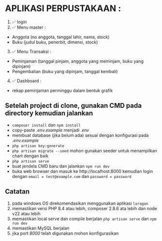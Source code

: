 # APLIKASI PERPUSTAKAAN :

1. ✅ login
2. ✅ ⁠Menu master :

-   Anggota (no anggota, tanggal lahir, nama, stock)
-   ⁠Buku (judul buku, penerbit, dimensi, stock)

3. ✅ Menu Transaksi :

-   Peminjaman (tanggal pinjam, anggota yang meminjam, buku yang dipinjam)
-   Pengembalian (buku yang dipinjam, tanggal kembali)

4. ✅ Dashboard :

-   rekap peminjaman perminggu dalam bentuk grafik

## Setelah project di clone, gunakan CMD pada directory kemudian jalankan

-   `composer install` dan `npm install`
-   copy-paste _.env.example_ menjadi _.env_
-   membuat database (jika belum ada) sesuai dengan konfigurasi pada _.env.example_
-   `php artisan key:generate`
-   `php artisan migrate --seed` mohon gunakan seeder untuk menampilkan chart dengan baik
-   `php artisan serve`
-   buat jendela CMD baru dan jalankan `npm run dev`
-   buka web browser dan masuk ke http://localhost:8000 kemudian login dengan `email = test@example.com` dan `password = password`

## Catatan

1. pada windows OS direkomendasikan menggunakan aplikasi `laragon`
2. memastikan versi PHP 8.4 atau lebih, composer 2.8.6 ata lebih dan node v22 atau lebih
3. memastikan local serve dan compile berjalan `php artisan serve` dan `npm run dev`
4. memastikan MySQL berjalan
5. jika port _8000_ telah digunakan mohon konfigurasikan
